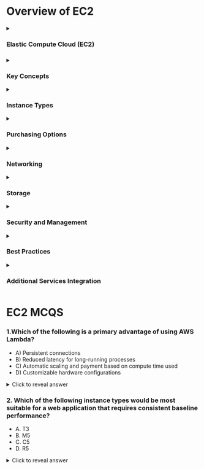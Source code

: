 ### <h1>Overview of EC2</h1>
<details>
<summary><h3>Elastic Compute Cloud (EC2)<h3></summary>
EC2 is a web service that provides resizable compute capacity in the cloud, allowing for easy scalability and flexibility. It enables running applications without the need to invest in hardware upfront and allows scaling capacity up or down as needed.
</details>
<details>
<summary><h3>Key Concepts</summary>
<b>Instances: Virtual servers running applications.</b>
AMI (Amazon Machine Image): A template that includes the software configuration (OS, application server, applications) required to launch an instance.

Instance Types: Various configurations of CPU, memory, storage, and networking capacity.

Regions and Availability Zones: Data centers located in different geographical areas to ensure low latency and high availability.
</details>
<details>
<summary><h3>Instance Types</summary>
General Purpose: Balanced resources for diverse workloads (e.g., T3, M5).

Compute Optimized: High-performance processors for compute-intensive tasks (e.g., C5, C6g).

Memory Optimized: For memory-intensive applications (e.g., R5, X1).

Storage Optimized: High, sequential read/write access to large data sets (e.g., I3, D2).

Accelerated Computing: Using hardware accelerators or co-processors (e.g., P3, G4).
</details>
<details>
<summary><h3>Purchasing Options</summary>
On-Demand Instances: Pay by the second, no long-term commitments, suitable for short-term, unpredictable workloads.

Reserved Instances: Significant discount (up to 75%) for committing to a 1 or 3-year term.

Spot Instances: Up to 90% discount for using unused EC2 capacity, can be interrupted.

Dedicated Hosts: Physical servers dedicated for your use, can help reduce costs by using existing server-bound software licenses.

Savings Plans: Flexible pricing model offering significant savings over On-Demand instances in exchange for a commitment to a consistent amount of usage (measured in $/hour) for a 1 or 3-year term.

</details>
<details>
<summary><h3>Networking</summary>
VPC (Virtual Private Cloud): Isolated network to launch AWS resources.

Security Groups: Virtual firewall to control inbound and outbound traffic to instances.

Elastic IPs: Static IPv4 addresses designed for dynamic cloud computing.
</details>
<details>
<summary><h3>Storage</summary>
EBS (Elastic Block Store): Block-level storage volumes for use with EC2 instances. Types include:

General Purpose SSD (gp2, gp3)

Provisioned IOPS SSD (io1, io2)

Throughput Optimized HDD (st1)

Cold HDD (sc1)

Instance Store: Temporary block-level storage for instances.

EFS (Elastic File System): Scalable file storage for use with EC2 instances.

S3 (Simple Storage Service): Object storage service providing scalability, data availability, security, and performance.
</details>
<details>
<summary><h3>Security and Management</summary>
IAM (Identity and Access Management): Manage access to AWS resources securely.

EC2 Key Pairs: Secure login information for your instances.

EC2 Auto Scaling: Automatically adjusts the number of instances to handle the load.

CloudWatch: Monitoring service for AWS resources and applications.

Elastic Load Balancing (ELB): Distributes incoming application traffic across multiple targets.
</details>
<details>
<summary><h3>Best Practices</summary>
Right-sizing: Choose the correct instance type and size based on workload requirements to optimize performance and cost.

Security: Implement least privilege access, regularly update and patch instances, and use security groups and network
 ACLs effectively.

Automation: Use Auto Scaling, Elastic Beanstalk, and AWS Lambda for automated 

Monitoring and Logging: Use CloudWatch for monitoring and AWS CloudTrail for logging API activity.

Cost Management: Use AWS Cost Explorer, Trusted Advisor, and Budget to monitor and optimize costs.

</details>
<details>
<summary><h3>Additional Services Integration</summary>

RDS (Relational Database Service): Managed relational database service integrating with EC2.

Lambda: Serverless compute service that triggers code based on events.

Elastic Beanstalk: PaaS that makes it easy to deploy and manage applications.

EKS (Elastic Kubernetes Service): Managed Kubernetes service running on EC2.
</details>

 <h1> EC2 MCQS </h1>

### 1.Which of the following is a primary advantage of using AWS Lambda?

<ul>
  <li>A) Persistent connections</li>
  <li>B) Reduced latency for long-running processes</li>
  <li>C) Automatic scaling and payment based on compute time used</li>
  <li>D) Customizable hardware configurations</li>
</ul>

<details>
  <summary>Click to reveal answer</summary>
  <p id="answer" style="color: black; font-weight: bold;">Answer: C) Automatic scaling and payment based on compute time used</p>
</details>

### 2. Which of the following instance types would be most suitable for a web application that requires consistent baseline performance?

<ul>
  <li>A. T3</li>
  <li>B. M5</li>
  <li>C. C5</li>
  <li>D. R5</li>
</ul>

<details>
  <summary>Click to reveal answer</summary>
  <p id="answer" style="color: black;">Answer: A. T3</p>
  <p style="color: black;">Explanation: T3 instances provide a baseline level of CPU performance with the ability to burst when needed, making them suitable for applications with consistent baseline usage like web servers.</p>
</details>





<script>
  // Function to change color on reveal
  function revealAnswer() {
    var answer = document.getElementById('answer');
    answer.style.color = 'green'; // Change color to green on reveal
  }

  // Adding event listener to details element for click event
  document.querySelector('details').addEventListener('toggle', revealAnswer);
</script>